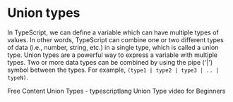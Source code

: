 # Union types
In TypeScript, we can define a variable which can have multiple types of values. In other words, TypeScript can combine one or two different types of data (i.e., number, string, etc.) in a single type, which is called a union type. Union types are a powerful way to express a variable with multiple types. Two or more data types can be combined by using the pipe ('|') symbol between the types. For example,  `(type1 | type2 | type3 | .. | typeN)`. 

<ResourceGroupTitle>Free Content</ResourceGroupTitle>
<BadgeLink badgeText='Read' colorScheme='yellow' href='https://www.typescriptlang.org/docs/handbook/unions-and-intersections.html'>Union Types - typescriptlang</BadgeLink>
<BadgeLink badgeText='Watch' href='https://www.youtube.com/watch?v=uxjpm4W5pCo'>Union Type video for Beginners</BadgeLink>
